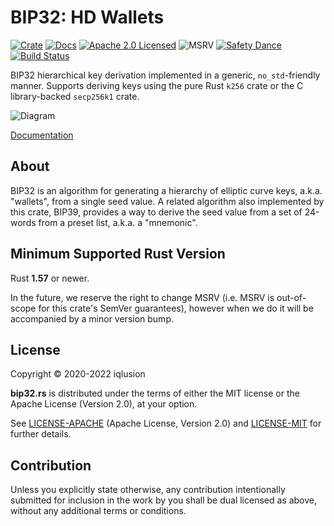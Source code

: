 # BIP32: HD Wallets

[![Crate][crate-image]][crate-link]
[![Docs][docs-image]][docs-link]
[![Apache 2.0 Licensed][license-image]][license-link]
![MSRV][rustc-image]
[![Safety Dance][safety-image]][safety-link]
[![Build Status][build-image]][build-link]

BIP32 hierarchical key derivation implemented in a generic, `no_std`-friendly
manner. Supports deriving keys using the pure Rust `k256` crate or the
C library-backed `secp256k1` crate.

![Diagram](https://raw.githubusercontent.com/bitcoin/bips/4bc05ff903cb47eb18ce58a9836de1ac13ecf1b7/bip-0032/derivation.png)

[Documentation][docs-link]

## About

BIP32 is an algorithm for generating a hierarchy of elliptic curve keys,
a.k.a. "wallets", from a single seed value. A related algorithm also
implemented by this crate, BIP39, provides a way to derive the seed value
from a set of 24-words from a preset list, a.k.a. a "mnemonic".

## Minimum Supported Rust Version

Rust **1.57** or newer.

In the future, we reserve the right to change MSRV (i.e. MSRV is out-of-scope
for this crate's SemVer guarantees), however when we do it will be accompanied by
a minor version bump.

## License

Copyright © 2020-2022 iqlusion

**bip32.rs** is distributed under the terms of either the MIT license
or the Apache License (Version 2.0), at your option.

See [LICENSE-APACHE] (Apache License, Version 2.0) and [LICENSE-MIT] for
further details.

## Contribution

Unless you explicitly state otherwise, any contribution intentionally
submitted for inclusion in the work by you shall be dual licensed as above,
without any additional terms or conditions.

[//]: # (badges)

[crate-image]: https://img.shields.io/crates/v/bip32.svg
[crate-link]: https://crates.io/crates/bip32
[docs-image]: https://docs.rs/bip32/badge.svg
[docs-link]: https://docs.rs/bip32/
[license-image]: https://img.shields.io/badge/license-Apache2.0-blue.svg
[license-link]: https://github.com/iqlusioninc/crates/blob/main/LICENSE
[rustc-image]: https://img.shields.io/badge/rustc-1.56+-blue.svg
[safety-image]: https://img.shields.io/badge/unsafe-forbidden-success.svg
[safety-link]: https://github.com/rust-secure-code/safety-dance/
[build-image]: https://github.com/iqlusioninc/crates/actions/workflows/bip32.yml/badge.svg
[build-link]: https://github.com/iqlusioninc/crates/actions/workflows/bip32.yml

[//]: # (links)

[bip32]: https://github.com/bitcoin/bips/blob/master/bip-0032.mediawiki
[libsecp256k1 C library]: https://github.com/bitcoin-core/secp256k1
[`secp256k1` Rust crate]: https://github.com/rust-bitcoin/rust-secp256k1/
[LICENSE-APACHE]: https://github.com/iqlusioninc/crates/blob/main/bip32/LICENSE-APACHE
[LICENSE-MIT]: https://github.com/iqlusioninc/crates/blob/main/bip32/LICENSE-MIT
